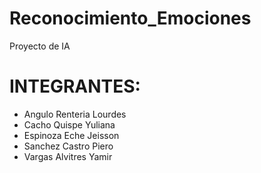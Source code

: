 # Reconocimiento_Emociones
Proyecto de IA
# INTEGRANTES:
- Angulo Renteria Lourdes
- Cacho Quispe Yuliana
- Espinoza Eche Jeisson
- Sanchez Castro Piero
- Vargas Alvitres Yamir